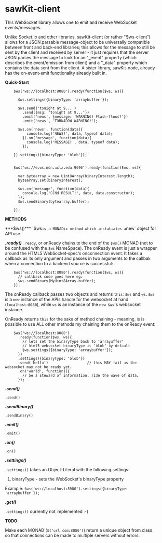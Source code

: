 sawKit-client
=============

This WebSocket library allows one to emit and receive WebSocket events/messages.

Unlike Socket.io and other libraries, sawKit-client (or rather "$ws-client") allows for a JSON.parsable message-object to be universally compatible between front and back-end libraries; this allows for the message to still be sent by the client and received by server - it just requires that the server JSON.parses the message to look for an "_event" property (which describes the event/emission from client) and a "_data" property which contains the data sent from the client. A sister library, sawKit-node, already has the on-event-emit functionality already built in.

**Quick-Start**

        $ws('ws://localhost:8080').ready(function($ws, ws){
        
          $ws.settings({binaryType: 'arraybuffer'});
          
          $ws.send('tonight at 9...')
            .send({msg: 'tonight at 9...'})
            .emit('news', {message: 'WARNING! Flash-flood!'})
            .emit('news', 'TORNADOW WARNING!');
          
          $ws.on('news', function(data){
              console.log('NEWS!', data, typeof data);
            }).on('message', function(data){
              console.log('MESSAGE!', data, typeof data);
            });
          
        }).settings({binaryType: 'blob'});
        
        
        $ws('ws://e.ws.ndn.ucla.edu:9696').ready(function($ws, ws){
          
          var bytearray = new Uint8Array(binaryInterest.length);
          bytearray.set(binaryInterest);
          
          $ws.on('message', function(data){
            console.log('CCNd RESULT:', data, data.constructor);
          });
          $ws.sendBinary(bytearray.buffer);
          
        });


**METHODS**

***$ws()***
`$ws` is a MONADic method which instatiates a `new` object for API use. 

***.ready()***
`.ready`, or onReady chains to the end of the `$ws()` MONAD (not to be confused with the `$ws` NameSpace). The onReady event is just a wrapper around the HTML5 WebSocket-spec's onconnection event. It takes a callback as its only argument and passes in two arguments to the callbak when a connection to a backend source is successful:

        $ws('ws://localhost:8080').ready(function($ws, ws){
          // callback code goes here eg:
          $ws.sendBinary(MyUint8Array.buffer);
        });

The onReady callback passes two objects and returns `this`: `$ws` and `ws`. `$ws` is a `new` instance of the APIs handle for the websocket at hand (`localhost:8080`), while `ws` is an instance of the `new $ws`'s websocket instance.

OnReady returns `this` for the sake of method chaining - meaning, is is possible to use ALL other methods my chaining them to the onReady event:

        $ws('ws://localhost:8080')
          .ready(function($ws, ws){
            // lets set the binaryType back to 'arrayuffer'
            // html5 websocket binaryType is 'blob' by default
            $ws.settings({binaryType: 'arraybuffer'});
          })
          .settings({binaryType: 'blob'})
          .send('hello')                  // this MAY fail as the websocket may not be ready yet.
          .on('world', function(){
            // be a steward of information, ride the wave of data.
          });

***.send()***

`.send()`

***.sendBinary()***

`.sendBinary()`

***.emit()***

`.emit()`

***.on()***

`.on()`

***.settings()***

`.settings()` takes an Object-Literal with the following settings:
1. binaryType - sets the WebSocket's binaryType property

Example: `$ws('ws://localhost:8080').settings({binaryType: 'arraybuffer'});`

***.get()***

`.settings()` currently not implemented :-(

**TODO**

Make each MONAD (`$('url.com:8080')`) return a unique object from class so that connections can be made to multiple servers without errors.

 



